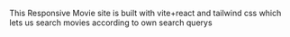 This Responsive Movie site is built with vite+react and tailwind css which lets us search movies according to own search querys  
